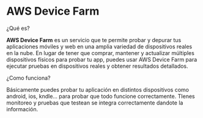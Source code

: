# AWS Device Farm

¿Qué es?

**AWS Device Farm** es un servicio que te permite probar y depurar tus aplicaciones móviles y web en una amplia variedad de dispositivos reales en la nube. En lugar de tener que comprar, mantener y actualizar múltiples dispositivos físicos para probar tu app, puedes usar AWS Device Farm para ejecutar pruebas en dispositivos reales y obtener resultados detallados.

¿Como funciona?

Básicamente puedes probar tu aplicación en distintos dispositivos como android, ios, kndle… para probar que todo funcione correctamente. TIenes monitoreo y pruebas que testean se integra correctamente dandote la información.